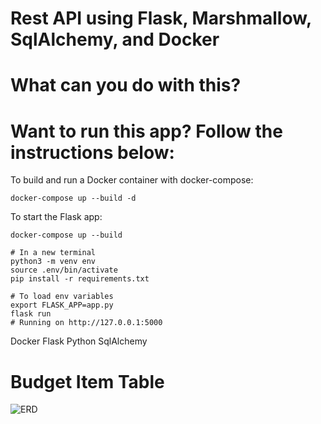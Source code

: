 # Rest API using Flask, Marshmallow, SqlAlchemy, and Docker



# What can you do with this?

# Want to run this app? Follow the instructions below:

To build and run a Docker container with docker-compose:

```
docker-compose up --build -d
```

To start the Flask app:

```
docker-compose up --build
```
```
# In a new terminal
python3 -m venv env
source .env/bin/activate
pip install -r requirements.txt
```
 ```
 # To load env variables
 export FLASK_APP=app.py
flask run
# Running on http://127.0.0.1:5000
```

Docker
Flask
Python
SqlAlchemy


# Budget Item Table
![ERD](https://i.imgur.com/fAjYETy.png)
